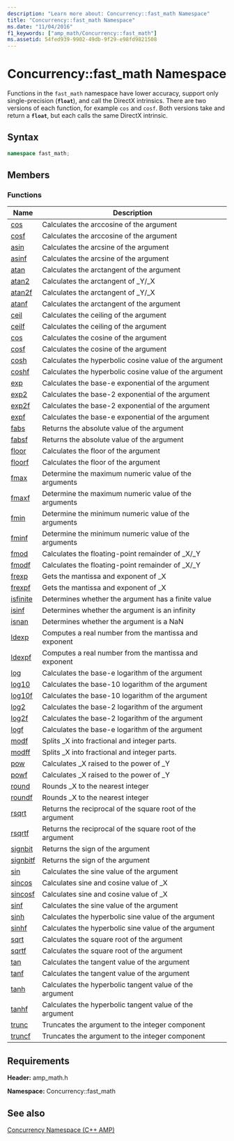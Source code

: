 ```yaml
---
description: "Learn more about: Concurrency::fast_math Namespace"
title: "Concurrency::fast_math Namespace"
ms.date: "11/04/2016"
f1_keywords: ["amp_math/Concurrency::fast_math"]
ms.assetid: 54fed939-9902-49db-9f29-e98fd9821508
---
```

# Concurrency::fast_math Namespace

Functions in the `fast_math` namespace have lower accuracy, support only single-precision (**`float`**), and call the DirectX intrinsics. There are two versions of each function, for example `cos` and `cosf`. Both versions take and return a **`float`**, but each calls the same DirectX intrinsic.

## Syntax

```cpp
namespace fast_math;
```

## Members

### Functions

|Name|Description|
|----------|-----------------|
|[cos](concurrency-fast-math-namespace-functions.md#cos)|Calculates the arccosine of the argument|
|[cosf](concurrency-fast-math-namespace-functions.md#cosf)|Calculates the arccosine of the argument|
|[asin](concurrency-fast-math-namespace-functions.md#asin)|Calculates the arcsine of the argument|
|[asinf](concurrency-fast-math-namespace-functions.md#asinf)|Calculates the arcsine of the argument|
|[atan](concurrency-fast-math-namespace-functions.md#atan)|Calculates the arctangent of the argument|
|[atan2](concurrency-fast-math-namespace-functions.md#atan2)|Calculates the arctangent of _Y/_X|
|[atan2f](concurrency-fast-math-namespace-functions.md#atan2f)|Calculates the arctangent of _Y/_X|
|[atanf](concurrency-fast-math-namespace-functions.md#atanf)|Calculates the arctangent of the argument|
|[ceil](concurrency-fast-math-namespace-functions.md#ceil)|Calculates the ceiling of the argument|
|[ceilf](concurrency-fast-math-namespace-functions.md#ceilf)|Calculates the ceiling of the argument|
|[cos](concurrency-fast-math-namespace-functions.md#cos)|Calculates the cosine of the argument|
|[cosf](concurrency-fast-math-namespace-functions.md#cosf)|Calculates the cosine of the argument|
|[cosh](concurrency-fast-math-namespace-functions.md#cosh)|Calculates the hyperbolic cosine value of the argument|
|[coshf](concurrency-fast-math-namespace-functions.md#coshf)|Calculates the hyperbolic cosine value of the argument|
|[exp](concurrency-fast-math-namespace-functions.md#exp)|Calculates the base-e exponential of the argument|
|[exp2](concurrency-fast-math-namespace-functions.md#exp2)|Calculates the base-2 exponential of the argument|
|[exp2f](concurrency-fast-math-namespace-functions.md#exp2f)|Calculates the base-2 exponential of the argument|
|[expf](concurrency-fast-math-namespace-functions.md#expf)|Calculates the base-e exponential of the argument|
|[fabs](concurrency-fast-math-namespace-functions.md#fabs)|Returns the absolute value of the argument|
|[fabsf](concurrency-fast-math-namespace-functions.md#fabsf)|Returns the absolute value of the argument|
|[floor](concurrency-fast-math-namespace-functions.md#floor)|Calculates the floor of the argument|
|[floorf](concurrency-fast-math-namespace-functions.md#floorf)|Calculates the floor of the argument|
|[fmax](concurrency-fast-math-namespace-functions.md#fmax)|Determine the maximum numeric value of the arguments|
|[fmaxf](concurrency-fast-math-namespace-functions.md#fmaxf)|Determine the maximum numeric value of the arguments|
|[fmin](concurrency-fast-math-namespace-functions.md#fmin)|Determine the minimum numeric value of the arguments|
|[fminf](concurrency-fast-math-namespace-functions.md#fminf)|Determine the minimum numeric value of the arguments|
|[fmod](concurrency-fast-math-namespace-functions.md#fmod)|Calculates the floating-point remainder of _X/_Y|
|[fmodf](concurrency-fast-math-namespace-functions.md#fmodf)|Calculates the floating-point remainder of _X/_Y|
|[frexp](concurrency-fast-math-namespace-functions.md#frexp)|Gets the mantissa and exponent of _X|
|[frexpf](concurrency-fast-math-namespace-functions.md#frexpf)|Gets the mantissa and exponent of _X|
|[isfinite](concurrency-fast-math-namespace-functions.md#isfinite)|Determines whether the argument has a finite value|
|[isinf](concurrency-fast-math-namespace-functions.md#isinf)|Determines whether the argument is an infinity|
|[isnan](concurrency-fast-math-namespace-functions.md#isnan)|Determines whether the argument is a NaN|
|[ldexp](concurrency-fast-math-namespace-functions.md#ldexp)|Computes a real number from the mantissa and exponent|
|[ldexpf](concurrency-fast-math-namespace-functions.md#ldexpf)|Computes a real number from the mantissa and exponent|
|[log](concurrency-fast-math-namespace-functions.md#log)|Calculates the base-e logarithm of the argument|
|[log10](concurrency-fast-math-namespace-functions.md#log10)|Calculates the base-10 logarithm of the argument|
|[log10f](concurrency-fast-math-namespace-functions.md#log10f)|Calculates the base-10 logarithm of the argument|
|[log2](concurrency-fast-math-namespace-functions.md#log2)|Calculates the base-2 logarithm of the argument|
|[log2f](concurrency-fast-math-namespace-functions.md#log2f)|Calculates the base-2 logarithm of the argument|
|[logf](concurrency-fast-math-namespace-functions.md#logf)|Calculates the base-e logarithm of the argument|
|[modf](concurrency-fast-math-namespace-functions.md#modf)|Splits _X into fractional and integer parts.|
|[modff](concurrency-fast-math-namespace-functions.md#modff)|Splits _X into fractional and integer parts.|
|[pow](concurrency-fast-math-namespace-functions.md#pow)|Calculates _X raised to the power of _Y|
|[powf](concurrency-fast-math-namespace-functions.md#powf)|Calculates _X raised to the power of _Y|
|[round](concurrency-fast-math-namespace-functions.md#round)|Rounds _X to the nearest integer|
|[roundf](concurrency-fast-math-namespace-functions.md#roundf)|Rounds _X to the nearest integer|
|[rsqrt](concurrency-fast-math-namespace-functions.md#rsqrt)|Returns the reciprocal of the square root of the argument|
|[rsqrtf](concurrency-fast-math-namespace-functions.md#rsqrtf)|Returns the reciprocal of the square root of the argument|
|[signbit](concurrency-fast-math-namespace-functions.md#signbit)|Returns the sign of the argument|
|[signbitf](concurrency-fast-math-namespace-functions.md#signbitf)|Returns the sign of the argument|
|[sin](concurrency-fast-math-namespace-functions.md#sin)|Calculates the sine value of the argument|
|[sincos](concurrency-fast-math-namespace-functions.md#sincos)|Calculates sine and cosine value of _X|
|[sincosf](concurrency-fast-math-namespace-functions.md#sincosf)|Calculates sine and cosine value of _X|
|[sinf](concurrency-fast-math-namespace-functions.md#sinf)|Calculates the sine value of the argument|
|[sinh](concurrency-fast-math-namespace-functions.md#sinh)|Calculates the hyperbolic sine value of the argument|
|[sinhf](concurrency-fast-math-namespace-functions.md#sinhf)|Calculates the hyperbolic sine value of the argument|
|[sqrt](concurrency-fast-math-namespace-functions.md#sqrt)|Calculates the square root of the argument|
|[sqrtf](concurrency-fast-math-namespace-functions.md#sqrtf)|Calculates the square root of the argument|
|[tan](concurrency-fast-math-namespace-functions.md#tan)|Calculates the tangent value of the argument|
|[tanf](concurrency-fast-math-namespace-functions.md#tanf)|Calculates the tangent value of the argument|
|[tanh](concurrency-fast-math-namespace-functions.md#tanh)|Calculates the hyperbolic tangent value of the argument|
|[tanhf](concurrency-fast-math-namespace-functions.md#tanhf)|Calculates the hyperbolic tangent value of the argument|
|[trunc](concurrency-fast-math-namespace-functions.md#trunc)|Truncates the argument to the integer component|
|[truncf](concurrency-fast-math-namespace-functions.md#truncf)|Truncates the argument to the integer component|

## Requirements

**Header:** amp_math.h

**Namespace:** Concurrency::fast_math

## See also

[Concurrency Namespace (C++ AMP)](concurrency-namespace-cpp-amp.md)
